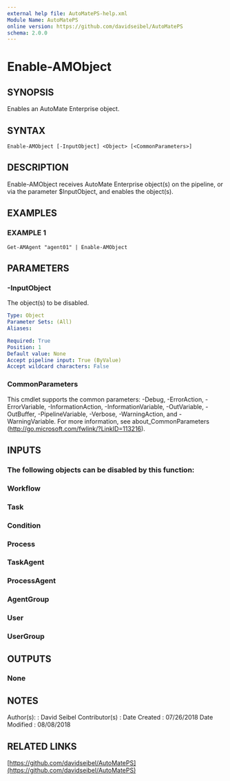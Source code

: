 ```yaml
---
external help file: AutoMatePS-help.xml
Module Name: AutoMatePS
online version: https://github.com/davidseibel/AutoMatePS
schema: 2.0.0
---
```


# Enable-AMObject

## SYNOPSIS
Enables an AutoMate Enterprise object.

## SYNTAX

```
Enable-AMObject [-InputObject] <Object> [<CommonParameters>]
```

## DESCRIPTION
Enable-AMObject receives AutoMate Enterprise object(s) on the pipeline, or via the parameter $InputObject, and enables the object(s).

## EXAMPLES

### EXAMPLE 1
```
Get-AMAgent "agent01" | Enable-AMObject
```

## PARAMETERS

### -InputObject
The object(s) to be disabled.

```yaml
Type: Object
Parameter Sets: (All)
Aliases:

Required: True
Position: 1
Default value: None
Accept pipeline input: True (ByValue)
Accept wildcard characters: False
```

### CommonParameters
This cmdlet supports the common parameters: -Debug, -ErrorAction, -ErrorVariable, -InformationAction, -InformationVariable, -OutVariable, -OutBuffer, -PipelineVariable, -Verbose, -WarningAction, and -WarningVariable.
For more information, see about_CommonParameters (http://go.microsoft.com/fwlink/?LinkID=113216).

## INPUTS

### The following objects can be disabled by this function:
### Workflow
### Task
### Condition
### Process
### TaskAgent
### ProcessAgent
### AgentGroup
### User
### UserGroup
## OUTPUTS

### None
## NOTES
Author(s):     : David Seibel
Contributor(s) :
Date Created   : 07/26/2018
Date Modified  : 08/08/2018

## RELATED LINKS

[https://github.com/davidseibel/AutoMatePS](https://github.com/davidseibel/AutoMatePS)

